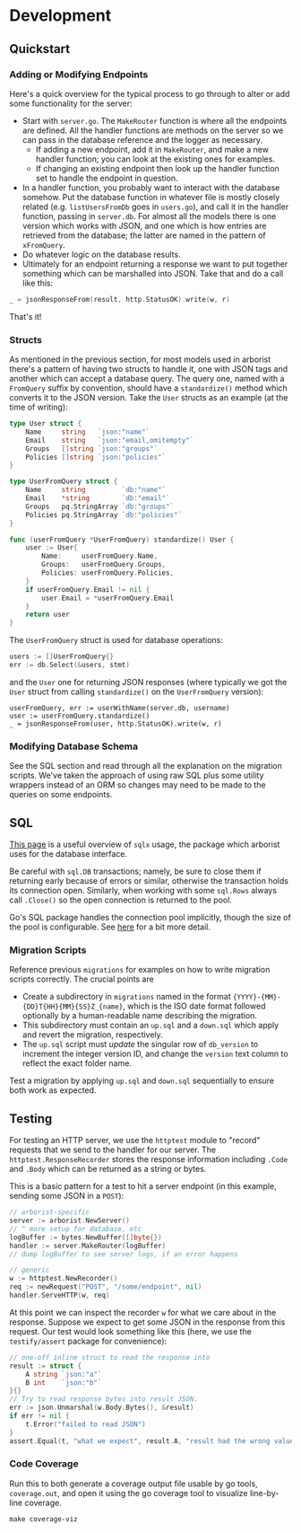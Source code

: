 # Development

## Quickstart

### Adding or Modifying Endpoints

Here's a quick overview for the typical process to go through to alter or add
some functionality for the server:

- Start with `server.go`. The `MakeRouter` function is where all the endpoints
  are defined. All the handler functions are methods on the server so we can
  pass in the database reference and the logger as necessary.
    - If adding a new endpoint, add it in `MakeRouter`, and make a new handler
      function; you can look at the existing ones for examples.
    - If changing an existing endpoint then look up the handler function set to
      handle the endpoint in question.
- In a handler function, you probably want to interact with the database
  somehow. Put the database function in whatever file is mostly closely related
  (e.g. `listUsersFromDb` goes in `users.go`), and call it in the handler
  function, passing in `server.db`. For almost all the models there is one
  version which works with JSON, and one which is how entries are retrieved from
  the database; the latter are named in the pattern of `xFromQuery`.
- Do whatever logic on the database results.
- Ultimately for an endpoint returning a response we want to put together
  something which can be marshalled into JSON. Take that and do a call like
  this:

```go
_ = jsonResponseFrom(result, http.StatusOK).write(w, r)
```

That's it!

### Structs

As mentioned in the previous section, for most models used in arborist there's a
pattern of having two structs to handle it, one with JSON tags and another which
can accept a database query. The query one, named with a `FromQuery` suffix by
convention, should have a `standardize()` method which converts it to the JSON
version. Take the `User` structs as an example (at the time of writing):

```go
type User struct {
    Name     string   `json:"name"`
    Email    string   `json:"email,omitempty"`
    Groups   []string `json:"groups"`
    Policies []string `json:"policies"`
}

type UserFromQuery struct {
    Name     string         `db:"name"`
    Email    *string        `db:"email"`
    Groups   pq.StringArray `db:"groups"`
    Policies pq.StringArray `db:"policies"`
}

func (userFromQuery *UserFromQuery) standardize() User {
    user := User{
        Name:     userFromQuery.Name,
        Groups:   userFromQuery.Groups,
        Policies: userFromQuery.Policies,
    }
    if userFromQuery.Email != nil {
        user.Email = *userFromQuery.Email
    }
    return user
}
```

The `UserFromQuery` struct is used for database operations:
```go
users := []UserFromQuery{}
err := db.Select(&users, stmt)
```
and the `User` one for returning JSON responses (where typically we got the
`User` struct from calling `standardize()` on the `UserFromQuery` version):
```
userFromQuery, err := userWithName(server.db, username)
user := userFromQuery.standardize()
_ = jsonResponseFrom(user, http.StatusOK).write(w, r)
```

### Modifying Database Schema

See the SQL section and read through all the explanation on the migration
scripts. We've taken the approach of using raw SQL plus some utility wrappers
instead of an ORM so changes may need to be made to the queries on some
endpoints.

## SQL

[This page](http://jmoiron.github.io/sqlx/) is a useful overview of `sqlx`
usage, the package which arborist uses for the database interface.

Be careful with `sql.DB` transactions; namely, be sure to close them if
returning early because of errors or similar, otherwise the transaction holds
its connection open. Similarly, when working with some `sql.Rows` always call
`.Close()` so the open connection is returned to the pool.

Go's SQL package handles the connection pool implicitly, though the size of the
pool is configurable. See [here](http://jmoiron.github.io/sqlx/#connectionPool)
for a bit more detail.

### Migration Scripts

Reference previous `migrations` for examples on how to write migration scripts
correctly. The crucial points are

- Create a subdirectory in `migrations` named in the format
  `{YYYY}-{MM}-{DD}T{HH}{MM}{SS}Z_{name}`, which is the ISO date format
  followed optionally by a human-readable name describing the migration.
- This subdirectory must contain an `up.sql` and a `down.sql` which apply and
  revert the migration, respectively.
- The `up.sql` script must *update* the singular row of `db_version` to
  increment the integer version ID, and change the `version` text column to
  reflect the exact folder name.

Test a migration by applying `up.sql` and `down.sql` sequentially to ensure
both work as expected.

## Testing

For testing an HTTP server, we use the `httptest` module to "record" requests
that we send to the handler for our server. The `httptest.ResponseRecorder`
stores the response information including `.Code` and `.Body` which can be
returned as a string or bytes.

This is a basic pattern for a test to hit a server endpoint (in this example,
sending some JSON in a `POST`):

```go
// arborist-specific
server := arborist.NewServer()
// ^ more setup for database, etc
logBuffer := bytes.NewBuffer([]byte{})
handler := server.MakeRouter(logBuffer)
// dump logBuffer to see server logs, if an error happens

// generic
w := httptest.NewRecorder()
req := newRequest("POST", "/some/endpoint", nil)
handler.ServeHTTP(w, req)
```

At this point we can inspect the recorder `w` for what we care about in the
response. Suppose we expect to get some JSON in the response from this request.
Our test would look something like this (here, we use the `testify/assert`
package for convenience):

```go
// one-off inline struct to read the response into
result := struct {
    A string `json:"a"`
    B int    `json:"b"`
}{}
// Try to read response bytes into result JSON.
err := json.Unmarshal(w.Body.Bytes(), &result)
if err != nil {
    t.Error("failed to read JSON")
}
assert.Equal(t, "what we expect", result.A, "result had the wrong value for a")
```

### Code Coverage

Run this to both generate a coverage output file usable by go tools,
`coverage.out`, and open it using the go coverage tool to visualize line-by-line
coverage.
```
make coverage-viz
```
